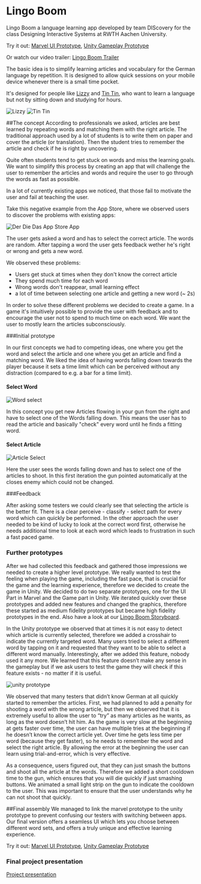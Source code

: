# Lingo Boom
Lingo Boom a language learning app developed by team DIScovery for the class Designing Interactive Systems at RWTH Aachen University.

Try it out: [Marvel UI Prototype](https://marvelapp.com/77gj0d4), [Unity Gameplay Prototype](https://lingoboom.icaramba.it)

Or watch our video trailer: [Lingo Boom Trailer](https://drive.google.com/file/d/0B-iyrq2lCsklWXctcVZLb293eWM/view)

The basic idea is to simplify learning articles and vocabulary for the German language by repetition. It is designed to allow quick sessions on your mobile device whenever there is a small time pocket.

It's designed for people like [Lizzy](Persona2-sherry.png) and [Tin Tin](Persona-sherry.png), who want to learn a language but not by sitting down and studying for hours.

![Lizzy](Persona2-sherry.png)
![Tin Tin](Persona-sherry.png)

##The concept
According to professionals we asked, articles are best learned by repeating words and matching them with the right article. The traditional approach used by a lot of students is to write them on paper and cover the article (or translation). Then the student tries to remember the article and check if he is right by uncovering.

Quite often students tend to get stuck on words and miss the learning goals. We want to simplify this process by creating an app that will challenge the user to remember the articles and words and require the user to go through the words as fast as possible.

In a lot of currently existing apps we noticed, that those fail to motivate the user and fail at teaching the user.

Take this negative example from the App Store, where we observed users to discover the problems with existing apps:

![Der Die Das App Store App](images/bad_example.PNG)

The user gets asked a word and has to select the correct article. The words are random. After tapping a word the user gets feedback wether he's right or wrong and gets a new word.

We observed these problems:

* Users get stuck at times when they don't know the correct article
* They spend much time for each word
* Wrong words don't reappear, small learning effect
* a lot of time between selecting one article and getting a new word (~ 2s)

In order to solve these different problems we decided to create a game. In a game it's intuitively possible to provide the user with feedback and to encourage the user not to spend to much time on each word. We want the user to mostly learn the articles subconsciously.

###Initial prototype

In our first concepts we had to competing ideas, one where you get the word and select the article and one where you get an article and find a matching word. We liked the idea of having words falling down towards the player because it sets a time limit which can be perceived without any distraction (compared to e.g. a bar for a time limit).

#### Select Word
![Word select](images/Lingo1.png)

In this concept you get new Articles flowing in your gun from the right and have to select one of the Words falling down. This means the user has to read the article and basically "check" every word until he finds a fitting word.
#### Select Article
![Article Select](images/Lingo3.png)

Here the user sees the words falling down and has to select one of the articles to shoot. In this first iteration the gun pointed automatically at the closes enemy which could not be changed.

###Feedback

After asking some testers we could clearly see that selecting the article is the better fit. There is a clear perceive - classify - select path for every word which can quickly be performed. In the other approach the user needed to be kind of lucky to look at the correct word first, otherwise he needs additional time to look at each word which leads to frustration in such a fast paced game. 

### Further prototypes
After we had collected this feedback and gathered those impressions we needed to create a higher level prototype. We really wanted to test the feeling when playing the game, including the fast pace, that is crucial for the game and the learning experience, therefore we decided to create the game in Unity. We decided to do two separate prototypes, one for the UI Part in Marvel and the Game part in Unity. We iterated quickly over these prototypes and added new features and changed the graphics, therefore these started as medium fidelity prototypes but became high fidelity prototypes in the end. Also have a look at our [Lingo Boom Storyboard](Storyboard.pdf).

In the Unity prototype we observed that at times it is not easy to detect which article is currently selected, therefore we added a crosshair to indicate the currently targeted word. Many users tried to select a different word by tapping on it and requested that they want to be able to select a different word manually. Interestingly, after we added this feature, nobody used it any more. We learned that this feature doesn’t make any sense in the gameplay but if we ask users to test the game they will check if this feature exists - no matter if it is useful.

![unity prototype](images/unity.PNG)

We observed that many testers that didn’t know German at all quickly started to remember the articles. First, we had planned to add a penalty for shooting a word with the wrong article, but then we observed that it is extremely useful to allow the user to “try” as many articles as he wants, as long as the word doesn’t hit him. As the game is very slow at the beginning at gets faster over time, the user can have multiple tries at the beginning if he doesn’t know the correct article yet. Over time he gets less time per word (because they get faster), so he needs to remember the word and select the right article. By allowing the error at the beginning the user can learn using trial-and-error, which is very effective.

As a consequence, users figured out, that they can just smash the buttons and shoot all the article at the words. Therefore we added a short cooldown time to the gun, which ensures that you will die quickly if just smashing buttons. We animated a small light strip on the gun to indicate the cooldown to the user. This was important to ensure that the user understands why he can not shoot that quickly.

##Final assembly
We managed to link the marvel prototype to the unity prototype to prevent confusing our testers with switching between apps. Our final version offers a seamless UI which lets you choose between different word sets, and offers a truly unique and effective learning experience.

Try it out: [Marvel UI Prototype](https://marvelapp.com/77gj0d4), [Unity Gameplay Prototype](https://lingoboom.icaramba.it)

### Final project presentation
[Project presentation](https://drive.google.com/open?id=0B7_5KwpaJ1xHek1WTWRWb1liam8)
